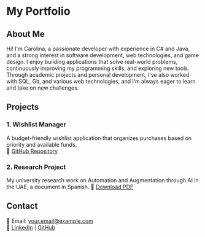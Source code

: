 # My Portfolio

## About Me
Hi! I'm Carolina, a passionate developer with experience in C# and Java, and a strong interest in software development, web technologies, and game design. I enjoy building applications that solve real-world problems, continuously improving my programming skills, and exploring new tools. Through academic projects and personal development, I’ve also worked with SQL, Git, and various web technologies, and I’m always eager to learn and take on new challenges.

## Projects
### 1. Wishlist Manager  
A budget-friendly wishlist application that organizes purchases based on priority and available funds.  
🔗 [GitHub Repository](https://github.com/caarosanchez/Wishlist.git)

### 2. Research Project  
My university research work on Automation and Augmentation through AI in the UAE, a document in Spanish. 
📄 [Download PDF](https://github.com/caarosanchez/Portfolio/blob/4a0907eb1268ac5f2026c53b3cc6828f3fa99a0a/TFG%20Final.pdf)

## Contact
📧 Email: your.email@example.com  
🔗 [LinkedIn](your-linkedin-url) | [GitHub](your-github-url)
